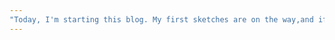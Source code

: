 ```yaml
---
"Today, I'm starting this blog. My first sketches are on the way,and if anyone is seeing this, it's awesome to meet you."
---
```

